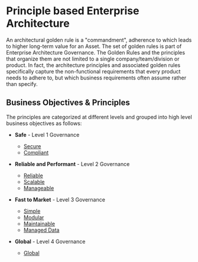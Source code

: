 # Principle based Enterprise Architecture

An architectural golden rule is a "commandment", adherence to which leads to higher long-term value for an Asset. The set of golden rules is part of Enterprise Architecture Governance. The Golden Rules and the principles that organize them are not limited to a single company/team/division or product. In fact, the architecture principles and associated golden rules specifically capture the non-functional requirements that every product needs to adhere to, but which business requirements often assume rather than specify.

## Business Objectives & Principles
The principles are categorized at different levels and grouped into high level business objectives as follows:

* **Safe** - Level 1 Governance 
  * [Secure](Secure)
  * [Compliant](Compliant)
  
* **Reliable and Performant** - Level 2 Governance 
  * [Reliable](Reliable)
  * [Scalable](Scalable)
  * [Manageable](Manageable)
  
* **Fast to Market** - Level 3 Governance 
  * [Simple](Simple)
  * [Modular](Modular)
  * [Maintainable](Maintainable)
  * [Managed Data](ManagedData)

* **Global** - Level 4 Governance 
  * [Global](Global)
